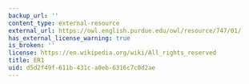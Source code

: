 ```yaml
---
backup_url: ''
content_type: external-resource
external_url: https://owl.english.purdue.edu/owl/resource/747/01/
has_external_license_warning: true
is_broken: ''
license: https://en.wikipedia.org/wiki/All_rights_reserved
title: ER1
uid: d5d2f49f-611b-431c-a0eb-6316c7c0d2ae
---
```

